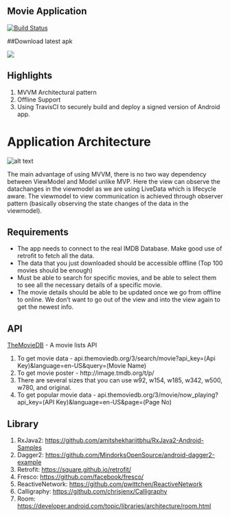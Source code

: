 ## Movie Application
[![Build Status](https://travis-ci.com/deepanshut041/mmovie.svg?branch=master)](https://travis-ci.com/deepanshut041/mmovie)

##Download latest apk

<a href="https://github.com/deepanshut041/mmovie/releases/latest/download/app-release.apk"><img src="https://9apps-apk.ooo/wp-content/uploads/2018/11/download.png" /></a>

## Highlights

1. MVVM Architectural pattern
2. Offline Support
3. Using TravisCI to securely build and deploy a signed version of Android app.

# Application Architecture
![alt text](https://cdn-images-1.medium.com/max/1600/1*OqeNRtyjgWZzeUifrQT-NA.png)

The main advantage of using MVVM, there is no two way dependency between ViewModel and Model unlike MVP. Here the view can observe the datachanges in the viewmodel as we are using LiveData which is lifecycle aware. The viewmodel to view communication is achieved through observer pattern (basically observing the state changes of the data in the viewmodel).


## Requirements

* The app needs to connect to the real IMDB Database. Make good use of retrofit to fetch all the data.
* The data that you just downloaded should be accessible offline (Top 100 movies should be enough)
* Must be able to search for specific movies, and be able to select them to see all the necessary
details of a specific movie.
* The movie details should be able to be updated once we go from offline to online. We don’t want to go
out of the view and into the view again to get the newest info.

## API
[TheMovieDB](https://www.themoviedb.org/) - A movie lists API

1. To get movie data - api.themoviedb.org/3/search/movie?api_key=(Api Key)&language=en-US&query=(Movie Name)
2. To get movie poster - http://<i></i>image.tmdb.org/t/p/
4. There are several sizes that you can use w92, w154, w185, w342, w500, w780, and original.
3. To get popular movie data - api.themoviedb.org/3/movie/now_playing?api_key=(API Key)&language=en-US&page=(Page No)

## Library
1. RxJava2: https://github.com/amitshekhariitbhu/RxJava2-Android-Samples
2. Dagger2: https://github.com/MindorksOpenSource/android-dagger2-example
3. Retrofit: https://square.github.io/retrofit/
4. Fresco: https://github.com/facebook/fresco/
5. ReactiveNetwork: https://github.com/pwittchen/ReactiveNetwork
6. Calligraphy: https://github.com/chrisjenx/Calligraphy
7. Room: https://developer.android.com/topic/libraries/architecture/room.html